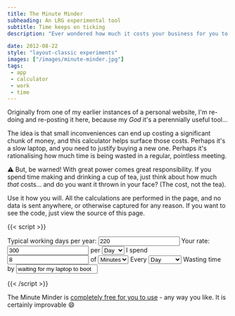 ```yaml
---
title: The Minute Minder
subheading: An LRG experimental tool
subtitle: Time keeps on ticking
description: "Ever wondered how much it costs your business for you to wait for your crappy laptop to load, or have you attend that pointless meeting? Well, now you can work it out!"

date: 2012-08-22
style: "layout-classic experiments"
images: ["/images/minute-minder.jpg"]
tags:
 - app
 - calculator
 - work
 - time
---
```


Originally from one of my earlier instances of a personal website, I'm re-doing and re-posting it here, because my _God_ it's a perennially useful tool...

The idea is that small inconveniences can end up costing a significant chunk of money, and this calculator helps surface those costs. Perhaps it's a slow laptop, and you need to justify buying a new one. Perhaps it's rationalising how much time is being wasted in a regular, pointless meeting. 

:warning: But, be warned! With great power comes great responsibility. If you spend time making and drinking a cup of tea, just think about how much _that_ costs... and do you want it thrown in your face? (The cost, not the tea).

Use it how you will. All the calculations are performed in the page, and no data is sent anywhere, or otherwise captured for any reason. If you want to see the code, just view the source of this page.

{{< script >}}
<form id="mm-form" class="inline-app formica">
		<span class="loosey-goosey">
			<label for="workingYear">Typical working days per year:</label>
			<input id="workingYear" name="workingYear" type="number" value="220" />
		</span>
		<span>
			<label for="rate">Your rate:</label>
			<input id="rate" name="rate" type="number" value="300" />
			<label for="rateMeasure">per</label>
			<select id="rateMeasure" name="rateMeasure" >
				<option>Hour</option>
				<option selected>Day</option>
			</select>
		</span>
		<span>
			<label for="consumed">I spend</label>
			<input id="consumed" name="consumed" type="number" value="8" />
			<label for="consumedRate">of</label>
			<select id="consumedRate" name="consumedRate">
				<option selected>Minutes</option>
				<option >Hours</option>
			</select>
			<label for="frequency">Every</label>
			<select id="frequency" name="frequency">
				<option selected>Day</option>
				<option>Week</option>
				<option>Fortnight</option>
			</select>
		</span>
			<label for="task">Wasting time by</label>
			<input id="task" name="task" type="text" value="waiting for my laptop to boot" />
    <blockquote><output class="main-output success"></output></blockquote>
       </form>
    <script>
        const form = document.querySelector("#mm-form");
        const out = document.querySelector("#mm-form output");
        const frequencyMap = {
            Day: 8,
            Week: 40,
            Fortnight: 80
        };
        const consumedRateMap = {
            Minutes : 0.0166667,
            Hours : 1
        }
        const rateMeasureMap = {
            Hour : 1,
            Day : 0.125
        }
        const write = ({frequency, consumed, consumedRate, task, workingYear, rate, rateMeasure, cost}) => {
            return `Every ${frequency.toLowerCase()}, I spend around 
            ${consumed} ${consumedRate.toLowerCase()} ${task}. 
            Given that I typically work ${workingYear} days a year, 
            and my rate is £${rate}&nbsp;per&nbsp;${rateMeasure.toLowerCase()}, 
            I estimate that this is costing 
            <strong>£${cost}&nbsp;a&nbsp;year</strong>.
            `;
        }
        const costimate =  ({frequency, consumed, consumedRate, task, workingYear, rate, rateMeasure}) => {
            let perHour = (consumed * consumedRateMap[consumedRate]) / frequencyMap[frequency];
            let workingHours = workingYear * 8; // it's always an 8 hour day
            let taskTime = workingHours * perHour;
            let hourlyRate = rate * rateMeasureMap[rateMeasure];
            return hourlyRate * taskTime;
        }
        const calculate = () => {
            let formData = new FormData(form); 
            let o = Object.fromEntries(formData.entries());
            o.cost = costimate(o).toFixed(2);
            out.innerHTML = write(o);
        }
        form.addEventListener('change', (e) => {calculate()});
        calculate();
    </script>
{{< /script >}}




The Minute Minder is [completely free for you to use](https://creativecommons.org/publicdomain/zero/1.0/) - any way you like. It is certainly improvable :smile: